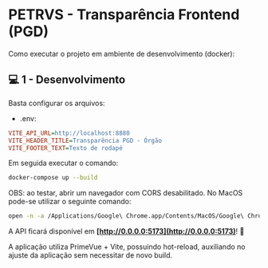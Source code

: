 # PETRVS - Transparência Frontend (PGD)

Como executar o projeto em ambiente de desenvolvimento (docker):


## 💻 1 -  Desenvolvimento

Basta configurar os arquivos:

 - .env:
 
```ini
VITE_API_URL=http://localhost:8880
VITE_HEADER_TITLE=Transparência PGD - Órgão
VITE_FOOTER_TEXT=Texto de rodapé
```

 Em seguida executar o comando:

```sh
docker-compose up --build
```

OBS: ao testar, abrir um navegador com CORS desabilitado. No MacOS pode-se utilizar o seguinte comando:

```sh
open -n -a /Applications/Google\ Chrome.app/Contents/MacOS/Google\ Chrome --args --user-data-dir="/tmp/chrome_dev_test" --disable-web-security
```

A API ficará disponível em **[http://0.0.0.0:5173](http://0.0.0.0:5173)**! 🚀

A aplicação utiliza PrimeVue + Vite, possuindo hot-reload, auxiliando no ajuste da aplicação sem necessitar de novo build.
